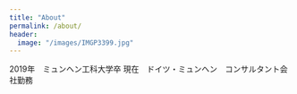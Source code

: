 ```yaml
---
title: "About"
permalink: /about/
header:
  image: "/images/IMGP3399.jpg"
---
```


2019年　ミュンヘン工科大学卒
現在　ドイツ・ミュンヘン　コンサルタント会社勤務
